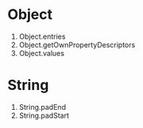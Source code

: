 # Object
  1. Object.entries
2. Object.getOwnPropertyDescriptors
3. Object.values
# String
  1. String.padEnd
2. String.padStart
